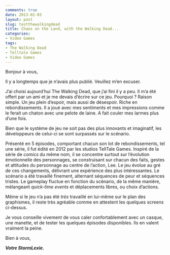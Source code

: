 ```yaml
---
comments: true
date: 2013-02-03
layout: post
slug: testthewalkingdead
title: Chaos on the Land, with the Walking Dead...
categories:
- Video Games
tags:
- The Walking Dead
- Telltale Games
- Video Games
---
```

<!-- PHOTO 1 -->
<!-- PHOTO 2 -->
<!-- PHOTO 3 -->
<!-- PHOTO 4 -->
<!-- PHOTO 5 -->
<!-- PHOTO 6 -->
<!-- PHOTO 7 -->
<!-- PHOTO 8 -->

Bonjour à vous,

Il y a longtemps que je n’avais plus publié. Veuillez m’en excuser.

J’ai choisi aujourd’hui The Walking Dead, que j’ai fini il y a peu. Il m’a été offert par un ami et je me devais d’écrire sur ce jeu. Pourquoi ? Raison simple. Un jeu plein d’espoir, mais aussi de désespoir. Riche en rebondissements. Il a joué avec mes sentiments et mes impressions comme le ferait un chaton avec une pelote de laine. A fait couler mes larmes plus d’une fois.

Bien que le système de jeu ne soit pas des plus innovants et imaginatif, les développeurs de celui-ci se sont surpassés sur le scénario.

Présenté en 5 épisodes, comportant chacun son lot de rebondissements, tel une série, il fut édité en 2012 par les studios TellTale Games. Inspiré de la série de *comics* du même nom, il se concentre surtout sur l’évolution émotionnelle des personnages, se construisant sur chacun des faits, gestes et attitudes du personnage au centre de l’action, Lee. Le jeu évolue au gré de ces changements, délivrant une expérience des plus intéressantes. Le scénario a été travaillé finement, alternant séquences de peur et séquences tristes. Le gameplay fluctue en fonction du scénario, de la même manière, mélangeant *quick-time events* et déplacements libres, ou choix d’actions.

Même si le jeu n’a pas été *très* travaillé en lui-même sur le plan des graphismes, il reste très agréable comme en attestent les quelques screens ci-dessus.

Je vous conseille vivement de vous caler confortablement avec un casque, une manette, et de tester les quelques épisodes disponibles. Ils en valent vraiment la peine.

Bien à vous,

***Votre StormLexie.***